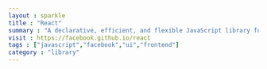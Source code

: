 ```yaml
---
layout : sparkle
title : "React"
summary : "A declarative, efficient, and flexible JavaScript library for building user interfaces."
visit : https://facebook.github.io/react
tags : ["javascript","facebook","ui","frontend"]
category : "library"
---
```

